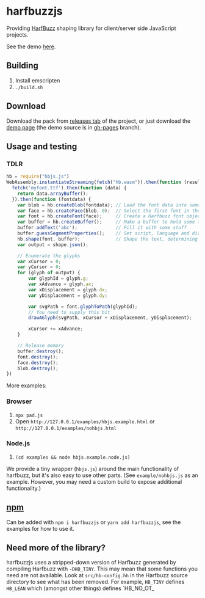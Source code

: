 # harfbuzzjs
Providing [HarfBuzz](https://github.com/harfbuzz/harfbuzz) shaping
library for client/server side JavaScript projects.

See the demo [here](https://harfbuzz.github.io/harfbuzzjs/).

## Building
1. Install emscripten
2. `./build.sh`

## Download
Download the pack from [releases tab](https://github.com/harfbuzz/harfbuzzjs/releases)
of the project, or just download the [demo page](https://harfbuzz.github.io/harfbuzzjs/) (the
demo source is in [gh-pages](https://github.com/harfbuzz/harfbuzzjs/tree/gh-pages) branch).

## Usage and testing

### TDLR

```javascript
hb = require("hbjs.js")
WebAssembly.instantiateStreaming(fetch("hb.wasm")).then(function (result) {
  fetch('myfont.ttf').then(function (data) {
    return data.arrayBuffer();
  }).then(function (fontdata) {
    var blob = hb.createBlob(fontdata); // Load the font data into something Harfbuzz can use
    var face = hb.createFace(blob, 0);  // Select the first font in the file (there's normally only one!)
    var font = hb.createFont(face);     // Create a Harfbuzz font object from the face
    var buffer = hb.createBuffer();     // Make a buffer to hold some text
    buffer.addText('abc');              // Fill it with some stuff
    buffer.guessSegmentProperties();    // Set script, language and direction
    hb.shape(font, buffer);             // Shape the text, determining glyph IDs and positions
    var output = shape.json();

    // Enumerate the glyphs
    var xCursor = 0;
    var yCursor = 0;
    for (glyph of output) {
        var glyphId = glyph.g;
        var xAdvance = glyph.ax;
        var xDisplacement = glyph.dx;
        var yDisplacement = glyph.dy;

        var svgPath = font.glyphToPath(glyphId);
        // You need to supply this bit
        drawAGlyph(svgPath, xCursor + xDisplacement, yDisplacement);

        xCursor += xAdvance;
    }

    // Release memory
    buffer.destroy();
    font.destroy();
    face.destroy();
    blob.destroy();
})
```

More examples:

### Browser

1. `npx pad.js`
2. Open `http://127.0.0.1/examples/hbjs.example.html` or `http://127.0.0.1/examples/nohbjs.html`

### Node.js

1. `(cd examples && node hbjs.example.node.js)`

We provide a tiny wrapper (`hbjs.js`) around the main functionality of harfbuzz, but it's also easy to use other parts. (See `example/nohbjs.js` as an example. However, you may need a custom build to expose additional functionality.)

## [npm](https://www.npmjs.com/package/harfbuzzjs)
Can be added with `npm i harfbuzzjs` or `yarn add harfbuzzjs`, see the examples for
how to use it.

## Need more of the library?

harfbuzzjs uses a stripped-down version of Harfbuzz generated by compiling Harfbuzz with `-DHB_TINY`. This may mean that some functions you need are not available. Look at `src/hb-config.hh` in the Harfbuzz source directory to see what has been removed. For example, `HB_TINY` defines `HB_LEAN` which (amongst other things) defines `HB_NO_OT_